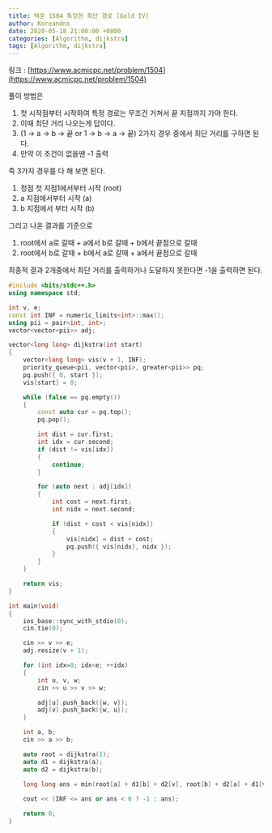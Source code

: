 ```yaml
---
title: 백준 1504 특정한 최단 경로 [Gold IV]
author: Koreandns
date: 2020-05-18 21:00:00 +0800
categories: [Algorithm, dijkstra]
tags: [Algorithm, dijkstra]
---
```




링크 : [https://www.acmicpc.net/problem/1504](https://www.acmicpc.net/problem/1504)



풀이 방법은

1. 첫 시작점부터 시작하여 특정 경로는 무조건 거쳐서 끝 지점까지 가야 한다.
2. 이때 최단 거리 나오는게 답이다.
3. (1 -> a -> b -> 끝 or 1 -> b -> a -> 끝) 2가지 경우 중에서 최단 거리를 구하면 된다.
4. 만약 이 조건이 없을땐 -1 출력



즉 3가지 경우를 다 해 보면 된다.

1. 정점 첫 지점1에서부터 시작 (root)
2. a 지점에서부터 시작 (a)
3. b 지점에서 부터 시작 (b)



그리고 나온 결과를 기준으로 

1. root에서 a로 갈때 + a에서 b로 갈때 + b에서 끝점으로 갈때
2. root에서 b로 갈때 + b에서 a로 갈때 + a에서 끝점으로 갈때



최종적 결과 2개중에서 최단 거리를 출력하거나 도달하지 못한다면 -1을 출력하면 된다.



```c++
#include <bits/stdc++.h>
using namespace std;

int v, e;
const int INF = numeric_limits<int>::max();
using pii = pair<int, int>;
vector<vector<pii>> adj;

vector<long long> dijkstra(int start)
{
	vector<long long> vis(v + 1, INF);
	priority_queue<pii, vector<pii>, greater<pii>> pq;
	pq.push({ 0, start });
	vis[start] = 0;

	while (false == pq.empty())
	{
		const auto cur = pq.top();
		pq.pop();

		int dist = cur.first;
		int idx = cur.second;
		if (dist != vis[idx])
		{
			continue;
		}

		for (auto next : adj[idx])
		{
			int cost = next.first;
			int nidx = next.second;

			if (dist + cost < vis[nidx])
			{
				vis[nidx] = dist + cost;
				pq.push({ vis[nidx], nidx });
			}
		}
	}

	return vis;
}

int main(void)
{
	ios_base::sync_with_stdio(0);
	cin.tie(0);

	cin >> v >> e;
	adj.resize(v + 1);

	for (int idx=0; idx<e; ++idx)
	{
		int u, v, w;
		cin >> u >> v >> w;

		adj[u].push_back({w, v});
		adj[v].push_back({w, u});
	}

	int a, b;
	cin >> a >> b;

	auto root = dijkstra(1);
	auto d1 = dijkstra(a);
	auto d2 = dijkstra(b);

	long long ans = min(root[a] + d1[b] + d2[v], root[b] + d2[a] + d1[v]);
	
	cout << (INF <= ans or ans < 0 ? -1 : ans);

	return 0;
}
```

